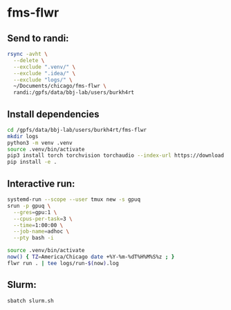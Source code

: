 # fms-flwr

## Send to randi:

```bash
rsync -avht \
  --delete \
  --exclude ".venv/" \
  --exclude ".idea/" \
  --exclude "logs/" \
  ~/Documents/chicago/fms-flwr \
  randi:/gpfs/data/bbj-lab/users/burkh4rt
```

## Install dependencies

```bash
cd /gpfs/data/bbj-lab/users/burkh4rt/fms-flwr
mkdir logs
python3 -m venv .venv
source .venv/bin/activate
pip3 install torch torchvision torchaudio --index-url https://download.pytorch.org/whl/cu128
pip install -e .
```

## Interactive run:

```bash
systemd-run --scope --user tmux new -s gpuq
srun -p gpuq \
  --gres=gpu:1 \
  --cpus-per-task=3 \
  --time=1:00:00 \
  --job-name=adhoc \
  --pty bash -i

source .venv/bin/activate
now() { TZ=America/Chicago date +%Y-%m-%dT%H%M%S%z ; }
flwr run . | tee logs/run-$(now).log
```

## Slurm:

```bash
sbatch slurm.sh
```

<!--

Format:
```
isort .
black .
shfmt -w .
prettier --write --print-width 81 --prose-wrap always *.md
```

-->
